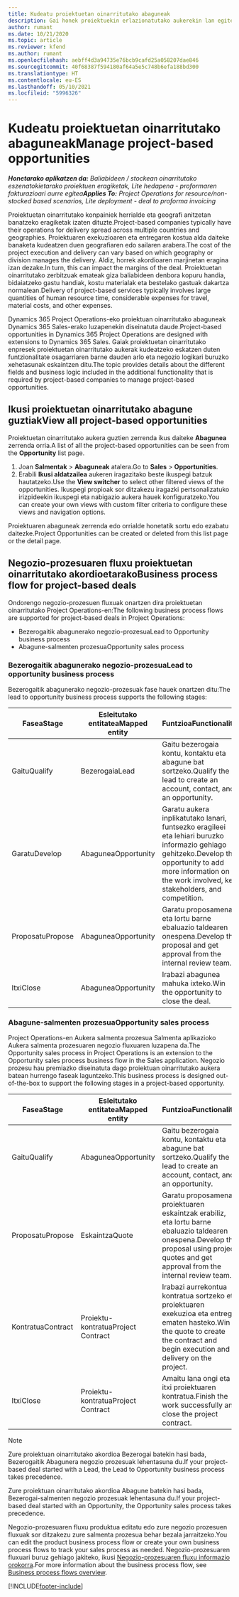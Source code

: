 ```yaml
---
title: Kudeatu proiektuetan oinarritutako abaguneak
description: Gai honek proiektuekin erlazionatutako aukerekin lan egiteko moduari buruzko informazioa eskaintzen du.
author: rumant
ms.date: 10/21/2020
ms.topic: article
ms.reviewer: kfend
ms.author: rumant
ms.openlocfilehash: aebff4d3a94735e76bcb9cafd25a058207dae846
ms.sourcegitcommit: 40f68387f594180af64a5e5c748b6efa188bd300
ms.translationtype: HT
ms.contentlocale: eu-ES
ms.lasthandoff: 05/10/2021
ms.locfileid: "5996326"
---
```

# <a name="manage-project-based-opportunities"></a><span data-ttu-id="2c092-103">Kudeatu proiektuetan oinarritutako abaguneak</span><span class="sxs-lookup"><span data-stu-id="2c092-103">Manage project-based opportunities</span></span>

<span data-ttu-id="2c092-104">_**Honetarako aplikatzen da:** Baliabideen / stockean oinarritutako eszenatokietarako proiektuen eragiketak, Lite hedapena - proformaren fakturazioari aurre egitea_</span><span class="sxs-lookup"><span data-stu-id="2c092-104">_**Applies To:** Project Operations for resource/non-stocked based scenarios, Lite deployment - deal to proforma invoicing_</span></span>

<span data-ttu-id="2c092-105">Proiektuetan oinarritutako konpainiek herrialde eta geografi anitzetan banatzeko eragiketak izaten dituzte.</span><span class="sxs-lookup"><span data-stu-id="2c092-105">Project-based companies typically have their operations for delivery spread across multiple countries and geographies.</span></span> <span data-ttu-id="2c092-106">Proiektuaren exekuzioaren eta entregaren kostua alda daiteke banaketa kudeatzen duen geografiaren edo sailaren arabera.</span><span class="sxs-lookup"><span data-stu-id="2c092-106">The cost of the project execution and delivery can vary  based on which geography or division manages the delivery.</span></span> <span data-ttu-id="2c092-107">Aldiz, horrek akordioaren marjinetan eragina izan dezake.</span><span class="sxs-lookup"><span data-stu-id="2c092-107">In turn, this can impact the margins of the deal.</span></span> <span data-ttu-id="2c092-108">Proiektuetan oinarritutako zerbitzuak emateak giza baliabideen denbora kopuru handia, bidaiatzeko gastu handiak, kostu materialak eta bestelako gastuak dakartza normalean.</span><span class="sxs-lookup"><span data-stu-id="2c092-108">Delivery of project-based services typically involves large quantities of human resource time, considerable expenses for travel, material costs, and other expenses.</span></span>

<span data-ttu-id="2c092-109">Dynamics 365 Project Operations-eko proiektuan oinarritutako abaguneak Dynamics 365 Sales-erako luzapenekin diseinatuta daude.</span><span class="sxs-lookup"><span data-stu-id="2c092-109">Project-based opportunities in Dynamics 365 Project Operations are designed with extensions to Dynamics 365 Sales.</span></span> <span data-ttu-id="2c092-110">Gaiak proiektuetan oinarritutako enpresek proiektuetan oinarritutako aukerak kudeatzeko eskatzen duten funtzionalitate osagarriaren barne dauden arlo eta negozio logikari buruzko xehetasunak eskaintzen ditu.</span><span class="sxs-lookup"><span data-stu-id="2c092-110">The topic provides details about the different fields and business logic included in the additional functionality that is required by project-based companies to manage project-based opportunities.</span></span>

## <a name="view-all-project-based-opportunities"></a><span data-ttu-id="2c092-111">Ikusi proiektuetan oinarritutako abagune guztiak</span><span class="sxs-lookup"><span data-stu-id="2c092-111">View all project-based opportunities</span></span>

<span data-ttu-id="2c092-112">Proiektuetan oinarritutako aukera guztien zerrenda ikus daiteke **Abagunea** zerrenda orria.</span><span class="sxs-lookup"><span data-stu-id="2c092-112">A list of all the project-based opportunities can be seen from the **Opportunity** list page.</span></span> 

1. <span data-ttu-id="2c092-113">Joan **Salmentak** > **Abaguneak** atalera.</span><span class="sxs-lookup"><span data-stu-id="2c092-113">Go to **Sales** > **Opportunities**.</span></span>
2. <span data-ttu-id="2c092-114">Erabili **Ikusi aldatzailea** aukeren iragazitako beste ikuspegi batzuk hautatzeko.</span><span class="sxs-lookup"><span data-stu-id="2c092-114">Use the **View switcher** to select other filtered views of the opportunities.</span></span> <span data-ttu-id="2c092-115">Ikuspegi propioak sor ditzakezu iragazki pertsonalizatuko irizpideekin ikuspegi eta nabigazio aukera hauek konfiguratzeko.</span><span class="sxs-lookup"><span data-stu-id="2c092-115">You can create your own views with custom filter criteria to configure these views and navigation options.</span></span>

<span data-ttu-id="2c092-116">Proiektuaren abaguneak zerrenda edo orrialde honetatik sortu edo ezabatu daitezke.</span><span class="sxs-lookup"><span data-stu-id="2c092-116">Project Opportunities can be created or deleted from this list page or the detail page.</span></span>

## <a name="business-process-flow-for-project-based-deals"></a><span data-ttu-id="2c092-117">Negozio-prozesuaren fluxu proiektuetan oinarritutako akordioetarako</span><span class="sxs-lookup"><span data-stu-id="2c092-117">Business process flow for project-based deals</span></span>

<span data-ttu-id="2c092-118">Ondorengo negozio-prozesuen fluxuak onartzen dira proiektuetan oinarritutako Project Operations-en:</span><span class="sxs-lookup"><span data-stu-id="2c092-118">The following business process flows are supported for project-based deals in Project Operations:</span></span>

- <span data-ttu-id="2c092-119">Bezerogaitik abagunerako negozio-prozesua</span><span class="sxs-lookup"><span data-stu-id="2c092-119">Lead to Opportunity business process</span></span>
- <span data-ttu-id="2c092-120">Abagune-salmenten prozesua</span><span class="sxs-lookup"><span data-stu-id="2c092-120">Opportunity sales process</span></span>

### <a name="lead-to-opportunity-business-process"></a><span data-ttu-id="2c092-121">Bezerogaitik abagunerako negozio-prozesua</span><span class="sxs-lookup"><span data-stu-id="2c092-121">Lead to opportunity business process</span></span> 
<span data-ttu-id="2c092-122">Bezerogaitik abagunerako negozio-prozesuak fase hauek onartzen ditu:</span><span class="sxs-lookup"><span data-stu-id="2c092-122">The lead to opportunity business process supports the following stages:</span></span>

| <span data-ttu-id="2c092-123">Fasea</span><span class="sxs-lookup"><span data-stu-id="2c092-123">Stage</span></span> | <span data-ttu-id="2c092-124">Esleitutako entitatea</span><span class="sxs-lookup"><span data-stu-id="2c092-124">Mapped entity</span></span> | <span data-ttu-id="2c092-125">Funtzioa</span><span class="sxs-lookup"><span data-stu-id="2c092-125">Functionality</span></span> |
| --- | --- | --- |
| <span data-ttu-id="2c092-126">Gaitu</span><span class="sxs-lookup"><span data-stu-id="2c092-126">Qualify</span></span> | <span data-ttu-id="2c092-127">Bezerogaia</span><span class="sxs-lookup"><span data-stu-id="2c092-127">Lead</span></span> | <span data-ttu-id="2c092-128">Gaitu bezerogaia kontu, kontaktu eta abagune bat sortzeko.</span><span class="sxs-lookup"><span data-stu-id="2c092-128">Qualify the lead to create an account, contact, and an opportunity.</span></span> |
| <span data-ttu-id="2c092-129">Garatu</span><span class="sxs-lookup"><span data-stu-id="2c092-129">Develop</span></span> | <span data-ttu-id="2c092-130">Abagunea</span><span class="sxs-lookup"><span data-stu-id="2c092-130">Opportunity</span></span> | <span data-ttu-id="2c092-131">Garatu aukera inplikatutako lanari, funtsezko eragileei eta lehiari buruzko informazio gehiago gehitzeko.</span><span class="sxs-lookup"><span data-stu-id="2c092-131">Develop the opportunity to add more information on the work involved, key stakeholders, and competition.</span></span> |
| <span data-ttu-id="2c092-132">Proposatu</span><span class="sxs-lookup"><span data-stu-id="2c092-132">Propose</span></span> | <span data-ttu-id="2c092-133">Abagunea</span><span class="sxs-lookup"><span data-stu-id="2c092-133">Opportunity</span></span> | <span data-ttu-id="2c092-134">Garatu proposamena eta lortu barne ebaluazio taldearen onespena.</span><span class="sxs-lookup"><span data-stu-id="2c092-134">Develop the proposal and get approval from the internal review team.</span></span> |
| <span data-ttu-id="2c092-135">Itxi</span><span class="sxs-lookup"><span data-stu-id="2c092-135">Close</span></span> | <span data-ttu-id="2c092-136">Abagunea</span><span class="sxs-lookup"><span data-stu-id="2c092-136">Opportunity</span></span> | <span data-ttu-id="2c092-137">Irabazi abagunea mahuka ixteko.</span><span class="sxs-lookup"><span data-stu-id="2c092-137">Win the opportunity to close the deal.</span></span> |

### <a name="opportunity-sales-process"></a><span data-ttu-id="2c092-138">Abagune-salmenten prozesua</span><span class="sxs-lookup"><span data-stu-id="2c092-138">Opportunity sales process</span></span>
<span data-ttu-id="2c092-139">Project Operations-en Aukera salmenta prozesua Salmenta aplikazioko Aukera salmenta prozesuaren negozio fluxuaren luzapena da.</span><span class="sxs-lookup"><span data-stu-id="2c092-139">The Opportunity sales process in Project Operations is an extension to the Opportunity sales process business flow in the Sales application.</span></span> <span data-ttu-id="2c092-140">Negozio prozesu hau premiazko diseinatuta dago proiektuan oinarritutako aukera batean hurrengo faseak laguntzeko.</span><span class="sxs-lookup"><span data-stu-id="2c092-140">This business process is designed out-of-the-box to support the following stages in a project-based opportunity.</span></span>

| <span data-ttu-id="2c092-141">Fasea</span><span class="sxs-lookup"><span data-stu-id="2c092-141">Stage</span></span> | <span data-ttu-id="2c092-142">Esleitutako entitatea</span><span class="sxs-lookup"><span data-stu-id="2c092-142">Mapped entity</span></span> | <span data-ttu-id="2c092-143">Funtzioa</span><span class="sxs-lookup"><span data-stu-id="2c092-143">Functionality</span></span> |
| --- | --- | --- |
| <span data-ttu-id="2c092-144">Gaitu</span><span class="sxs-lookup"><span data-stu-id="2c092-144">Qualify</span></span> | <span data-ttu-id="2c092-145">Abagunea</span><span class="sxs-lookup"><span data-stu-id="2c092-145">Opportunity</span></span> | <span data-ttu-id="2c092-146">Gaitu bezerogaia kontu, kontaktu eta abagune bat sortzeko.</span><span class="sxs-lookup"><span data-stu-id="2c092-146">Qualify the lead to create an account, contact, and an opportunity.</span></span> |
| <span data-ttu-id="2c092-147">Proposatu</span><span class="sxs-lookup"><span data-stu-id="2c092-147">Propose</span></span> | <span data-ttu-id="2c092-148">Eskaintza</span><span class="sxs-lookup"><span data-stu-id="2c092-148">Quote</span></span> | <span data-ttu-id="2c092-149">Garatu proposamena proiektuaren eskaintzak erabiliz, eta lortu barne ebaluazio taldearen onespena.</span><span class="sxs-lookup"><span data-stu-id="2c092-149">Develop the proposal using project quotes and get approval from the internal review team.</span></span> |
| <span data-ttu-id="2c092-150">Kontratua</span><span class="sxs-lookup"><span data-stu-id="2c092-150">Contract</span></span> | <span data-ttu-id="2c092-151">Proiektu-kontratua</span><span class="sxs-lookup"><span data-stu-id="2c092-151">Project Contract</span></span> | <span data-ttu-id="2c092-152">Irabazi aurrekontua kontratua sortzeko eta proiektuaren exekuzioa eta entrega ematen hasteko.</span><span class="sxs-lookup"><span data-stu-id="2c092-152">Win the quote to create the contract and begin execution and delivery on the project.</span></span> |
| <span data-ttu-id="2c092-153">Itxi</span><span class="sxs-lookup"><span data-stu-id="2c092-153">Close</span></span> | <span data-ttu-id="2c092-154">Proiektu-kontratua</span><span class="sxs-lookup"><span data-stu-id="2c092-154">Project Contract</span></span> | <span data-ttu-id="2c092-155">Amaitu lana ongi eta itxi proiektuaren kontratua.</span><span class="sxs-lookup"><span data-stu-id="2c092-155">Finish the work successfully and close the project contract.</span></span> |

> [!NOTE]
> <span data-ttu-id="2c092-156">Zure proiektuan oinarritutako akordioa Bezerogai batekin hasi bada, Bezerogaitik Abagunera negozio prozesuak lehentasuna du.</span><span class="sxs-lookup"><span data-stu-id="2c092-156">If your project-based deal started with a Lead, the Lead to Opportunity business process takes precedence.</span></span>
>
> <span data-ttu-id="2c092-157">Zure proiektuan oinarritutako akordioa Abagune batekin hasi bada, Bezerogai-salmenten negozio prozesuak lehentasuna du.</span><span class="sxs-lookup"><span data-stu-id="2c092-157">If your project-based deal started with an Opportunity, the Opportunity sales process takes precedence.</span></span>

<span data-ttu-id="2c092-158">Negozio-prozesuaren fluxu produktua editatu edo zure negozio prozesuen fluxuak sor ditzakezu zure salmenta prozesua behar bezala jarraitzeko.</span><span class="sxs-lookup"><span data-stu-id="2c092-158">You can edit the product business process flow or create your own business process flows to track your sales process as needed.</span></span> <span data-ttu-id="2c092-159">Negozio-prozesuaren fluxuari buruz gehiago jakiteko, ikusi [Negozio-prozesuaren fluxu informazio orokorra](/dynamics365/customerengagement/on-premises/customize/business-process-flows-overview).</span><span class="sxs-lookup"><span data-stu-id="2c092-159">For more information about the business process flow, see [Business process flows overview](/dynamics365/customerengagement/on-premises/customize/business-process-flows-overview).</span></span>


[!INCLUDE[footer-include](../includes/footer-banner.md)]